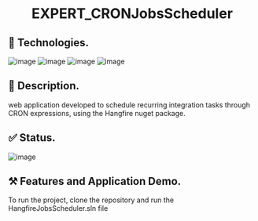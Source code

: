 <h1 align="center">EXPERT_CRONJobsScheduler</h1>

## :floppy_disk: Technologies.
![image](https://img.shields.io/badge/.NET-512BD4?style=for-the-badge&logo=dotnet&logoColor=white) ![image](https://img.shields.io/badge/MySQL-005C84?style=for-the-badge&logo=mysql&logoColor=white) ![image](https://img.shields.io/badge/PostgreSQL-316192?style=for-the-badge&logo=postgresql&logoColor=white) ![image](https://img.shields.io/badge/Microsoft_SQL_Server-CC2927?style=for-the-badge&logo=microsoft-sql-server&logoColor=white) 

## :bookmark_tabs: Description.
web application developed to schedule recurring integration tasks through CRON expressions, using the Hangfire nuget package.

## :white_check_mark: Status.
![image](http://img.shields.io/static/v1?label=STATUS&message=EM%20DESENVOLVIMENTO&color=GREEN&style=for-the-badge)

## :hammer_and_pick: Features and Application Demo.
To run the project, clone the repository and run the HangfireJobsScheduler.sln file
